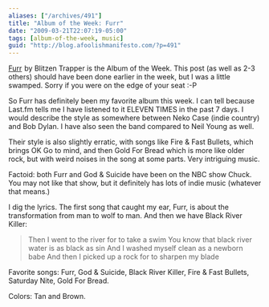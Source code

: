 ```yaml
---
aliases: ["/archives/491"]
title: "Album of the Week: Furr"
date: "2009-03-21T22:07:19-05:00"
tags: [album-of-the-week, music]
guid: "http://blog.afoolishmanifesto.com/?p=491"
---
```

<a  href="https://www.amazon.com/gp/product/B001CVCBBW/ref=as_li_tl?ie=UTF8&camp=1789&creative=9325&creativeASIN=B001CVCBBW&linkCode=as2&tag=afoolishmanif-20&linkId=e5c410ea4e203da9d7cb8b17b9bbe41c">Furr</a><img src="//ir-na.amazon-adsystem.com/e/ir?t=afoolishmanif-20&l=am2&o=1&a=B001CVCBBW" width="1" height="1" border="0" alt="" style="border:none !important; margin:0px !important;" />
by Blitzen Trapper is the Album of the Week. This post (as well as 2-3 others) should have been done earlier in the week, but I was a little swamped. Sorry if you were on the edge of your seat :-P

So Furr has definitely been my favorite album this week. I can tell because Last.fm tells me I have listened to it ELEVEN TIMES in the past 7 days. I would describe the style as somewhere between Neko Case (indie country) and Bob Dylan. I have also seen the band compared to Neil Young as well.

Their style is also slightly erratic, with songs like Fire & Fast Bullets, which brings OK Go to mind, and then Gold For Bread which is more like older rock, but with weird noises in the song at some parts. Very intriguing music.

Factoid: both Furr and God & Suicide have been on the NBC show Chuck. You may not like that show, but it definitely has lots of indie music (whatever that means.)

I dig the lyrics. The first song that caught my ear, Furr, is about the transformation from man to wolf to man. And then we have Black River Killer:

> Then I went to the river for to take a swim
> You know that black river water is as black as sin
> And I washed myself clean as a newborn babe
> And then I picked up a rock for to sharpen my blade

Favorite songs: Furr, God & Suicide, Black River Killer, Fire & Fast Bullets, Saturday Nite, Gold For Bread.

Colors: Tan and Brown.
